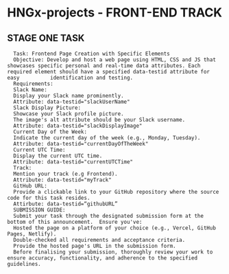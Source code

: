 # HNGx-projects - FRONT-END TRACK
## STAGE ONE TASK
      Task: Frontend Page Creation with Specific Elements
      Objective: Develop and host a web page using HTML, CSS and JS that showcases specific personal and real-time data attributes. Each required element should have a specified data-testid attribute for easy          identification and testing.
      Requirements:
      Slack Name:
      Display your Slack name prominently.
      Attribute: data-testid="slackUserName"
      Slack Display Picture:
      Showcase your Slack profile picture.
      The image's alt attribute should be your Slack username.
      Attribute: data-testid="slackDisplayImage"
      Current Day of the Week:
      Indicate the current day of the week (e.g., Monday, Tuesday).
      Attribute: data-testid="currentDayOfTheWeek"
      Current UTC Time:
      Display the current UTC time.
      Attribute: data-testid="currentUTCTime"
      Track:
      Mention your track (e.g Frontend).
      Attribute: data-testid="myTrack"
      GitHub URL:
      Provide a clickable link to your GitHub repository where the source code for this task resides.
      Attirbute: data-testid=“githubURL”
      SUBMISSION GUIDE:
      Submit your task through the designated submission form at the bottom of this announcement.  Ensure you've:
      Hosted the page on a platform of your choice (e.g., Vercel, GitHub Pages, Netlify).
      Double-checked all requirements and acceptance criteria.
      Provide the hosted page's URL in the submission form.
      Before finalising your submission, thoroughly review your work to ensure accuracy, functionality, and adherence to the specified guidelines.
